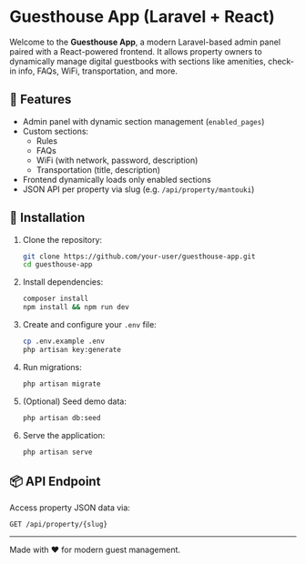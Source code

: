 # Guesthouse App (Laravel + React)

Welcome to the **Guesthouse App**, a modern Laravel-based admin panel paired with a React-powered frontend. It allows property owners to dynamically manage digital guestbooks with sections like amenities, check-in info, FAQs, WiFi, transportation, and more.

## 🔧 Features
- Admin panel with dynamic section management (`enabled_pages`)
- Custom sections:
  - Rules
  - FAQs
  - WiFi (with network, password, description)
  - Transportation (title, description)
- Frontend dynamically loads only enabled sections
- JSON API per property via slug (e.g. `/api/property/mantouki`)

## 🚀 Installation

1. Clone the repository:
   ```bash
   git clone https://github.com/your-user/guesthouse-app.git
   cd guesthouse-app
   ```

2. Install dependencies:
   ```bash
   composer install
   npm install && npm run dev
   ```

3. Create and configure your `.env` file:
   ```bash
   cp .env.example .env
   php artisan key:generate
   ```

4. Run migrations:
   ```bash
   php artisan migrate
   ```

5. (Optional) Seed demo data:
   ```bash
   php artisan db:seed
   ```

6. Serve the application:
   ```bash
   php artisan serve
   ```

## 📦 API Endpoint

Access property JSON data via:
```
GET /api/property/{slug}
```

---

Made with ❤️ for modern guest management.
